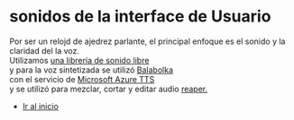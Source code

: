 # sonidos de la interface de Usuario

  Por ser un relojd de ajedrez parlante, el principal enfoque es el sonido y la claridad del la voz.  
  Utilizamos 
  [una librería de sonido libre](https://mixkit.co/free-sound-effects/interface/)  
y para la voz sintetizada se utilizó [Balabolka](http://www.cross-plus-a.com/es/balabolka.htm)  
con el servicio de [Microsoft Azure TTS](https://azure.microsoft.com/es-es/products/cognitive-services/text-to-speech/)  
y se utilizó para mezclar, cortar  y editar audio [reaper.](https://www.reaper.fm/)  

* [Ir al inicio](../index.md)
